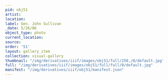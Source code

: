 ```yaml
---
pid: obj51
artist: 
location: 
label: Gen. John Sullivan
_date: 5/26/06
object_type: photo
current_location: 
source: 
order: '51'
layout: gallery_item
collection: visual-gallery
thumbnail: "/img/derivatives/iiif/images/obj51/full/250,/0/default.jpg"
full: "/img/derivatives/iiif/images/obj51/full/full/0/default.jpg"
manifest: "/img/derivatives/iiif/obj51/manifest.json"
---
```

